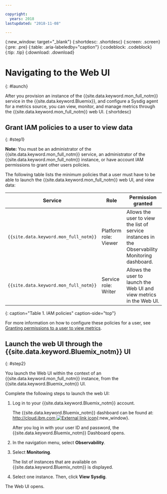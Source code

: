 ```yaml
---

copyright:
  years: 2018
lastupdated: "2018-11-08"

---
```


{:new_window: target="_blank"}
{:shortdesc: .shortdesc}
{:screen: .screen}
{:pre: .pre}
{:table: .aria-labeledby="caption"}
{:codeblock: .codeblock}
{:tip: .tip}
{:download: .download}

# Navigating to the Web UI
{: #launch}

After you provision an instance of the {{site.data.keyword.mon_full_notm}} service in the {{site.data.keyword.Bluemix}}, and configure a Sysdig agent for a metrics source, you can view, monitor, and manage metrics through the {{site.data.keyword.mon_full_notm}} web UI.
{:shortdesc}


## Grant IAM policies to a user to view data 
{: #step1}

**Note:** You must be an administrator of the {{site.data.keyword.mon_full_notm}} service, an administrator of the {{site.data.keyword.mon_full_notm}} instance, or have account IAM permissions to grant other users policies.

The following table lists the minimum policies that a user must have to be able to launch the {{site.data.keyword.mon_full_notm}} web UI, and view data:

| Service                        | Role                      | Permission granted     |
|--------------------------------|---------------------------|------------------------|
| `{{site.data.keyword.mon_full_notm}}` | Platform role: Viewer     | Allows the user to view the list of service instances in the Observability Monitoring dashboard. |
| `{{site.data.keyword.mon_full_notm}}` | Service role: Writer      | Allows the user to launch the Web UI and view metrics in the Web UI.  |
{: caption="Table 1. IAM policies" caption-side="top"} 

For more information on how to configure these policies for a user, see [Granting permissions to a user to view metrics](/docs/services/Monitoring-with-Sysdig/iam_work.html#user_sysdig).


## Launch the web UI through the {{site.data.keyword.Bluemix_notm}} UI
{: #step2}

You launch the Web UI within the context of an {{site.data.keyword.mon_full_notm}} instance, from the {{site.data.keyword.Bluemix_notm}} UI. 

Complete the following steps to launch the web UI:

1. Log in to your {{site.data.keyword.Bluemix_notm}} account.

    The {{site.data.keyword.Bluemix_notm}} dashboard can be found at: [http://cloud.ibm.com  ![External link icon](../../icons/launch-glyph.svg "External link icon")](http://cloud.ibm.com ){:new_window}.

	After you log in with your user ID and password, the {{site.data.keyword.Bluemix_notm}} Dashboard opens.

2. In the navigation menu, select **Observability**. 

3. Select **Monitoring**. 

    The list of instances that are available on {{site.data.keyword.Bluemix_notm}} is displayed.

4. Select one instance. Then, click **View Sysdig**.

The Web UI opens.


